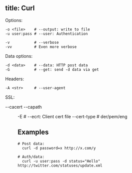 title: Curl
---

Options:

    -o <file>    # --output: write to file
    -u user:pass # --user: Authentication

    -v           # --verbose
    -vv          # Even more verbose

Data options:

    -d <data>    # --data: HTTP post data
    -G           # --get: send -d data via get

Headers:

    -A <str>     # --user-agent
    
SSL:

   --cacert <file>
   --capath <dir>

   -E <cert>     # --ecrt: Client cert file
   --cert-type   # der/pem/eng

## Examples

    # Post data:
      curl -d password=x http://x.com/y

    # Auth/data:
      curl -u user:pass -d status="Hello" http://twitter.com/statuses/update.xml
   

